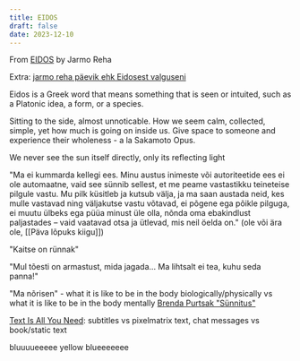 ```yaml
---
title: EIDOS
draft: false
date: 2023-12-10
---
```


From [EIDOS](https://www.ekspeditsioon.com/lavastused/eidos) by Jarmo Reha

Extra: [jarmo reha päevik ehk Eidosest valguseni](https://va.ee/jarmo-reha-paevik-ehk-eidosest-valguseni/)

Eidos is a Greek word that means something that is seen or intuited, such as a Platonic idea, a form, or a species.

Sitting to the side, almost unnoticable. How we seem calm, collected, simple, yet how much is going on inside us. Give space to someone and experience their wholeness - a la Sakamoto Opus.

We never see the sun itself directly, only its reflecting light

"Ma ei kummarda kellegi ees. Minu austus inimeste või autoriteetide ees ei ole automaatne, vaid see sünnib sellest, et me peame vastastikku teineteise pilgule vastu. Mu pilk küsitleb ja kutsub välja, ja ma saan austada neid, kes mulle vastavad ning väljakutse vastu võtavad, ei põgene ega põikle pilguga, ei muutu ülbeks ega püüa minust üle olla, nõnda oma ebakindlust paljastades – vaid vaatavad otsa ja ütlevad, mis neil öelda on." (ole või ära ole, [[Päva lõpuks kiigu]])

"Kaitse on rünnak"

"Mul tõesti on armastust, mida jagada… Ma lihtsalt ei tea, kuhu seda panna!"

"Ma nõrisen" - what it is like to be in the body biologically/physically vs what it is like to be in the body mentally [Brenda Purtsak "Sünnitus"](https://brendapurtsak.myportfolio.com/)

[Text Is All You Need](https://studio.ribbonfarm.com/p/text-is-all-you-need): subtitles vs pixelmatrix text, chat messages vs book/static text

bluuuueeeee yellow blueeeeeee